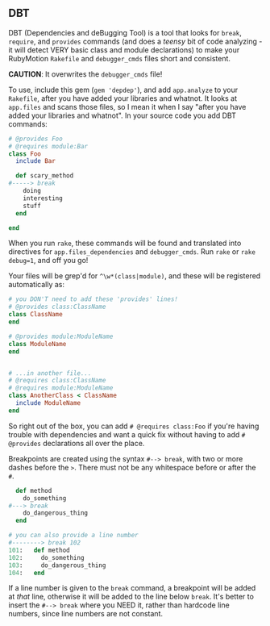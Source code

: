 DBT
----------

DBT (Dependencies and deBugging Tool) is a tool that looks for `break`,
`require`, and `provides` commands (and does a *teensy* bit of code analyzing -
it will detect VERY basic class and module declarations) to make your RubyMotion
`Rakefile` and `debugger_cmds` files short and consistent.

**CAUTION**: It overwrites the `debugger_cmds` file!

To use, include this gem (`gem 'depdep'`), and add `app.analyze` to your
`Rakefile`, after you have added your libraries and whatnot.  It looks at
`app.files` and scans those files, so I mean it when I say "after you have added
your libraries and whatnot". In your source code you add DBT commands:

```ruby
# @provides Foo
# @requires module:Bar
class Foo
  include Bar

  def scary_method
#-----> break
    doing
    interesting
    stuff
  end

end
```

When you run `rake`, these commands will be found and translated into directives
for `app.files_dependencies` and `debugger_cmds`. Run `rake` or `rake debug=1`,
and off you go!

Your files will be grep'd for `^\w*(class|module)`, and these will be registered
automatically as:

```ruby
# you DON'T need to add these 'provides' lines!
# @provides class:ClassName
class ClassName
end

# @provides module:ModuleName
class ModuleName
end


# ...in another file...
# @requires class:ClassName
# @requires module:ModuleName
class AnotherClass < ClassName
  include ModuleName
end
```

So right out of the box, you can add `# @requires class:Foo` if you're having
trouble with dependencies and want a quick fix without having to add
`# @provides` declarations all over the place.

Breakpoints are created using the syntax `#--> break`, with two or more dashes
before the `>`. There must not be any whitespace before or after the `#`.

```ruby
  def method
    do_something
#---> break
    do_dangerous_thing
  end

# you can also provide a line number
#--------> break 102
101:   def method
102:     do_something
103:     do_dangerous_thing
104:   end
```

If a line number is given to the `break` command, a breakpoint will be added at
*that* line, otherwise it will be added to the line below `break`.  It's better
to insert the `#--> break` where you NEED it, rather than hardcode line numbers,
since line numbers are not constant.
